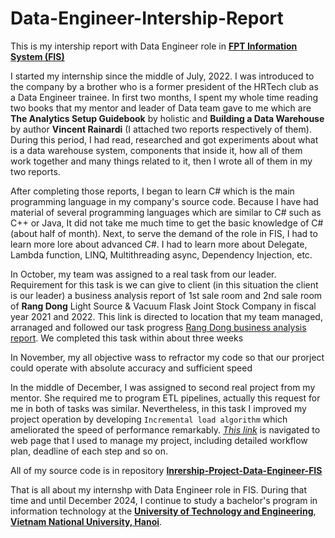 # Data-Engineer-Intership-Report
This is my intership report with Data Engineer role in [**FPT Information System (FIS)**](https://www.linkedin.com/company/fptis/mycompany/)

I started my internship since the middle of July, 2022. I was introduced to the company by a brother who is a former president of the HRTech club as a Data Engineer trainee. In first two months, I spent my whole time reading two books that my mentor and leader of Data team gave to me which are **The Analytics Setup Guidebook** by holistic and **Building a Data Warehouse** by author **Vincent Rainardi** (I attached two reports respectively of them). During this period, I had read, researched and got experiments about what is a data warehouse system, components that inside it, how all of them work together and many things related to it, then I wrote all of them in my two reports.   

After completing those reports, I began to learn C# which is the main programming language in my company's source code. Because I have had material of several programming languages which are similar to C# such as C++ or Java, It did not take me much time to get the basic knowledge of C# (about half of month). Next, to serve the demand of the role in FIS, I had to learn more lore about advanced C#. I had to learn more about Delegate, Lambda function, LINQ, Multithreading async, Dependency Injection, etc. 

In October, my team was assigned to a real task from our leader. Requirement for this task is we can give to client (in this situation the client is our leader) a business analysis report of 1st sale room and 2nd sale room of **Rang Dong** Light Source & Vacuum Flask Joint Stock Company in fiscal year 2021 and 2022. This link is directed to location that my team managed, arranaged and followed our task progress [Rang Dong business analysis report](https://www.notion.so/data-tts-fpt/29cc42be39604f46b06a47f7b1fdd5bd?v=407b21d12cbf4558aab902c5fd1e942c). We completed this task within about three weeks

In November, my all objective wass to refractor my code so that our prorject could operate with absolute accuracy and sufficient speed

In the middle of December, I was assigned to second real project from my mentor. She required me to program ETL pipelines, actually this request for me in both of tasks was similar. Nevertheless, in this task I improved my project operation by developing `Incremental load algorithm` which ameliorated the speed of performance remarkably. [*This link*](https://www.notion.so/FPT-Information-System-5a14447523424b28a2cee8c63bf9bf17) is navigated to web page that I used to manage my project, including detailed workflow plan, deadline of each step and so on.

All of my source code is in repository [**Inrership-Project-Data-Engineer-FIS**](https://github.com/duyhuwng2910/Internship-Project-Data-Engineer-FIS)

That is all about my internshp with Data Engineer role in FIS. During that time and until December 2024, I continue to study a bachelor's program in information technology at the [**University of Technology and Engineering**](https://uet.vnu.edu.vn), [**Vietnam National University, Hanoi**](https://vnu.edu.vn/home/).
